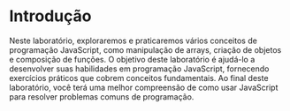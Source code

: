 # Introdução

Neste laboratório, exploraremos e praticaremos vários conceitos de programação JavaScript, como manipulação de arrays, criação de objetos e composição de funções. O objetivo deste laboratório é ajudá-lo a desenvolver suas habilidades em programação JavaScript, fornecendo exercícios práticos que cobrem conceitos fundamentais. Ao final deste laboratório, você terá uma melhor compreensão de como usar JavaScript para resolver problemas comuns de programação.
